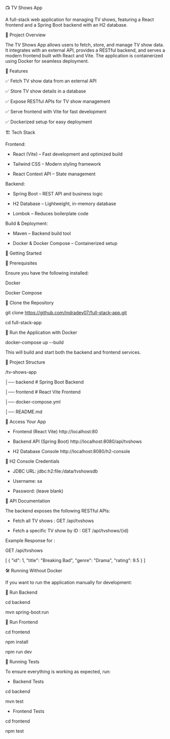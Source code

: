 📺 TV Shows App

A full-stack web application for managing TV shows, featuring a React frontend and a Spring Boot backend with an H2 database.


📖 Project Overview

The TV Shows App allows users to fetch, store, and manage TV show data. It integrates with an external API, provides a RESTful backend, and serves a modern frontend built with React and Vite. The application is containerized using Docker for seamless deployment.


🚀 Features

✅ Fetch TV show data from an external API

✅ Store TV show details in a database

✅ Expose RESTful APIs for TV show management

✅ Serve frontend with Vite for fast development

✅ Dockerized setup for easy deployment


🏗️ Tech Stack

Frontend:

- React (Vite) – Fast development and optimized build

- Tailwind CSS – Modern styling framework 

- React Context API – State management

Backend:

- Spring Boot – REST API and business logic 

- H2 Database – Lightweight, in-memory database 

- Lombok – Reduces boilerplate code

Build & Deployment:

- Maven – Backend build tool 

- Docker & Docker Compose – Containerized setup

🏁 Getting Started

🔹 Prerequisites

Ensure you have the following installed:

Docker 

Docker Compose

🔹 Clone the Repository

git clone https://github.com/indradev07/full-stack-app.git 

cd full-stack-app

🔹 Run the Application with Docker

docker-compose up --build

This will build and start both the backend and frontend services.

📂 Project Structure

/tv-shows-app 

│── backend # Spring Boot Backend

│── frontend # React Vite Frontend

│── docker-compose.yml

│── README.md

🔗 Access Your App

- Frontend (React Vite) http://localhost:80

- Backend API (Spring Boot) http://localhost:8080/api/tvshows

- H2 Database Console http://localhost:8080/h2-console

🔹 H2 Console Credentials

- JDBC URL: jdbc:h2:file:/data/tvshowsdb 

- Username: sa 

- Password: (leave blank)

📡 API Documentation

The backend exposes the following RESTful APIs:

- Fetch all TV shows : GET /api/tvshows 

- Fetch a specific TV show by ID : GET /api/tvshows/{id} 

Example Response for :

GET /api/tvshows

[ { "id": 1, "title": "Breaking Bad", "genre": "Drama", "rating": 9.5 } ]

🛠️ Running Without Docker

If you want to run the application manually for development:

🔹 Run Backend

cd backend 

mvn spring-boot:run

🔹 Run Frontend

cd frontend 

npm install 

npm run dev

🧪 Running Tests

To ensure everything is working as expected, run:

- Backend Tests

cd backend 

mvn test

- Frontend Tests

cd frontend 

npm test
